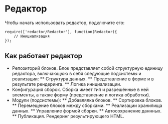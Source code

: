 # Редактор

Чтобы начать использовать редактор, подключите его:

    require(['redactor/Redactor'], function(Redactor){
        // Инициализация
    });


## Как работает редактор

* Репозиторий блоков.
Блок представляет собой структурную единицу редактора, включающюю в себя следующие подсистемы и реализации:
** Структура данных.
** Представление в форме и в результате рендеринга.
** Логика инициализации.
* Конфигурация сборок.
Сборка имеет тип и разрешённые в ней элементы, а также форму (представление и логика обработки).
* Модули (подсистемы):
** Добавлялка блоков.
** Сортировка блоков.
** Перемещение блоков между сборками.
** Реализации хранилища данных.
** Управление формой сборки.
** Автосохранение даннных.
** Публикация. Рендеринг результирующего HTML.
